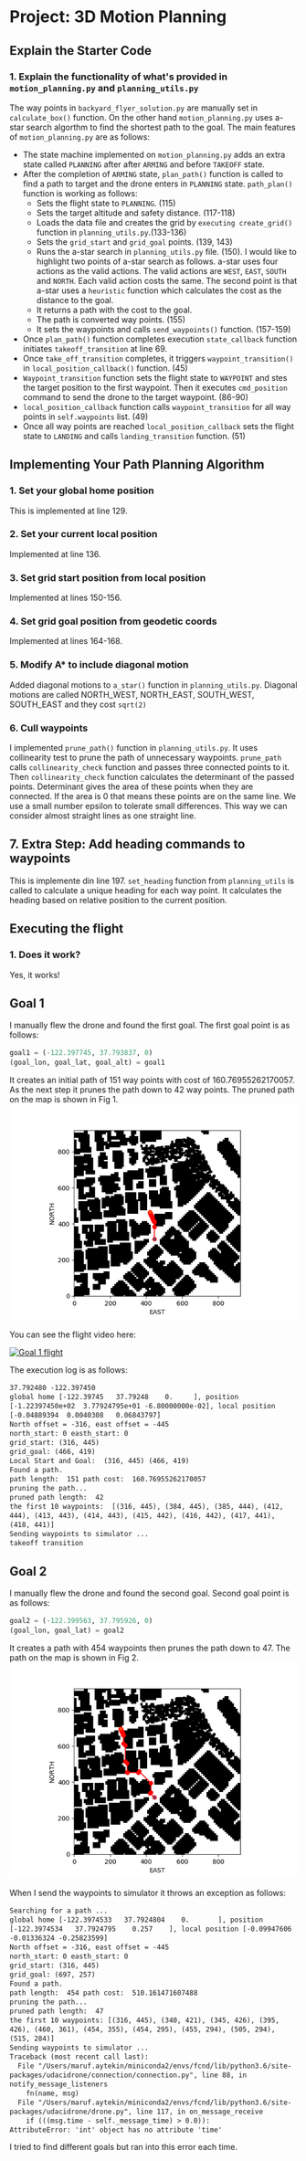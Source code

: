 # Project: 3D Motion Planning

## Explain the Starter Code

### 1. Explain the functionality of what's provided in `motion_planning.py` and `planning_utils.py`
 
The way points in `backyard_flyer_solution.py` are manually set in `calculate_box()` function. On the other hand 
`motion_planning.py` uses a-star search algorthm to find the shortest path to the goal. The main features of 
`motion_planning.py` are as follows:

* The state machine implemented on `motion_planning.py` adds an extra state called `PLANNING` after after `ARMING` and before 
`TAKEOFF` state.
* After the completion of `ARMING` state, `plan_path()` function is called to find a path to target and the drone enters in 
`PLANNING` state. `path_plan()` function is working as follows:
    - Sets the flight state to `PLANNING`. (115)
    - Sets the target altitude and safety distance. (117-118)
    - Loads the data file and creates the grid by `executing create_grid()` function in `planning_utils.py`.(133-136)
    - Sets the `grid_start` and `grid_goal` points. (139, 143)
    - Runs the a-star search in `planning_utils.py` file. (150). I would like to highlight two points of a-star search as 
follows. a-star uses four actions as the valid actions. The valid actions are `WEST`, `EAST`, `SOUTH` and `NORTH`. 
Each valid action costs the same. The second point is that a-star uses a `heuristic` function which calculates the cost
 as the distance to the goal.
    - It returns a path with the cost to the goal.
    - The path is converted way points. (155)
    - It sets the waypoints and calls `send_waypoints()` function. (157-159)
* Once `plan_path()` function completes execution `state_callback` function initiates `takeoff_transition` at line 69.
* Once `take_off_transition` completes, it triggers `waypoint_transition()` in `local_position_callback()` function. (45)
* `Waypoint_transition` function sets the flight state to `WAYPOINT` and stes the target position to the first waypoint. 
Then it executes `cmd_position` command to send the drone to the target waypoint. (86-90)
* `local_position_callback` function calls `waypoint_transition` for all way points in `self.waypoints` list. (49)
* Once all way points are reached `local_position_callback` sets the flight state to `LANDING` and calls 
`landing_transition` function. (51)

## Implementing Your Path Planning Algorithm

### 1. Set your global home position

This is implemented at line 129.

### 2. Set your current local position

Implemented at line 136.

### 3. Set grid start position from local position

Implemented at lines 150-156.

### 4. Set grid goal position from geodetic coords

Implemented at lines 164-168.

### 5. Modify A* to include diagonal motion

Added diagonal motions to `a_star()` function in `planning_utils.py`. Diagonal motions are called  NORTH_WEST, NORTH_EAST, 
SOUTH_WEST, SOUTH_EAST and they cost `sqrt(2)` 


### 6. Cull waypoints 

I implemented `prune_path()` function in `planning_utils.py`. It uses collinearity test to prune the path of unnecessary waypoints.
`prune_path` calls `collinearity_check` function and passes three connected points to it. Then `collinearity_check` function
 calculates the determinant of the passed points. Determinant gives the area of these points when they are connected. 
 If the area is 0 that means these points are on the same line. We use a small number epsilon to tolerate small differences. 
 This way we can consider almost straight lines as one straight line.

## 7. Extra Step: Add heading commands to waypoints

This is implemente din line 197. `set_heading` function from `planning_utils` is called to calculate a unique heading 
for each way point. It calculates the heading based on relative position to the current position.
 

## Executing the flight

### 1. Does it work?
Yes, it works!

## Goal 1

I manually flew the drone and found the first goal. The first goal point is as follows:
```python
goal1 = (-122.397745, 37.793837, 0)
(goal_lon, goal_lat, goal_alt) = goal1
```

It creates an initial path of 151 way points with cost of 160.76955262170057. As the next step it prunes 
the path down to 42 way points. The pruned path on the map is shown in Fig 1.
![path 2](path1.png?raw=true "Fig 1: Path for goal1")


You can see the flight video here:

[![Goal 1 flight](http://img.youtube.com/vi/LlIOmUREkAo/0.jpg)](http://www.youtube.com/watch?v=LlIOmUREkAo)


The execution log is as follows:
```Searching for a path ...
37.792480 -122.397450
global home [-122.39745   37.79248    0.     ], position [-1.22397450e+02  3.77924795e+01 -6.80000000e-02], local position [-0.04889394  0.0040308   0.06843797]
North offset = -316, east offset = -445
north_start: 0 easth_start: 0
grid_start: (316, 445)
grid_goal: (466, 419)
Local Start and Goal:  (316, 445) (466, 419)
Found a path.
path length:  151 path cost:  160.76955262170057
pruning the path...
pruned path length:  42
the first 10 waypoints:  [(316, 445), (384, 445), (385, 444), (412, 444), (413, 443), (414, 443), (415, 442), (416, 442), (417, 441), (418, 441)]
Sending waypoints to simulator ...
takeoff transition
```

## Goal 2

I manually flew the drone and found the second goal. Second goal point is as follows:
```python
goal2 = (-122.399563, 37.795926, 0)
(goal_lon, goal_lat) = goal2
```

It creates a path with 454 waypoints then prunes the path down to 47. The path on the map is shown in Fig 2.
![path 2](path2.png?raw=true "Fig 2: Path for goal2")

When I send the waypoints to simulator it throws an exception as follows:

```
Searching for a path ...
global home [-122.3974533   37.7924804    0.       ], position [-122.3974534   37.7924795    0.257    ], local position [-0.09947606 -0.01336324 -0.25823599]
North offset = -316, east offset = -445
north_start: 0 easth_start: 0
grid_start: (316, 445)
grid_goal: (697, 257)
Found a path.
path length:  454 path cost:  510.161471607488
pruning the path...
pruned path length:  47
the first 10 waypoints: [(316, 445), (340, 421), (345, 426), (395, 426), (460, 361), (454, 355), (454, 295), (455, 294), (505, 294), (515, 284)]
Sending waypoints to simulator ...
Traceback (most recent call last):
  File "/Users/maruf.aytekin/miniconda2/envs/fcnd/lib/python3.6/site-packages/udacidrone/connection/connection.py", line 88, in notify_message_listeners
    fn(name, msg)
  File "/Users/maruf.aytekin/miniconda2/envs/fcnd/lib/python3.6/site-packages/udacidrone/drone.py", line 117, in on_message_receive
    if (((msg.time - self._message_time) > 0.0)):
AttributeError: 'int' object has no attribute 'time'
```
I tried to find different goals but ran into this error each time. 
